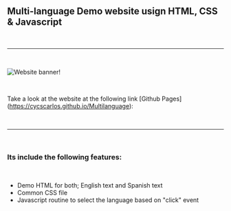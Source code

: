 <h2>Multi-language Demo website usign HTML, CSS & Javascript</h2>

<br>

---

<br>

![Website banner!](img/miBanner.png)

<br>

Take a look at the website at the following link [Github Pages] (https://cycscarlos.github.io/Multilanguage):

<br>

---

<br>

<h3>Its include the following features:</h3>

<br>

<ul>
<li>Demo HTML for both; English text and Spanish text</li>
<li>Common CSS file</li>
<li>Javascript routine to select the language based on "click" event</li>

</ul>
